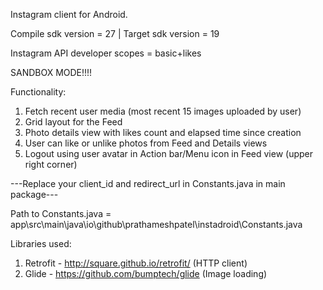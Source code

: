 Instagram client for Android.

Compile sdk version = 27 | Target sdk version = 19

Instagram API developer scopes = basic+likes

SANDBOX MODE!!!!

Functionality:

1) Fetch recent user media (most recent 15 images uploaded by user)
2) Grid layout for the Feed
3) Photo details view with likes count and elapsed time since creation
4) User can like or unlike photos from Feed and Details views
5) Logout using user avatar in Action bar/Menu icon in Feed view (upper right corner)

---Replace your client_id and redirect_url in Constants.java in main package---

Path to Constants.java = app\src\main\java\io\github\prathameshpatel\instadroid\Constants.java

Libraries used:
1) Retrofit - http://square.github.io/retrofit/ (HTTP client)
2) Glide - https://github.com/bumptech/glide (Image loading)

